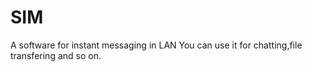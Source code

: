 # SIM
A software for instant messaging in LAN
You can use it for chatting,file transfering and so on.
